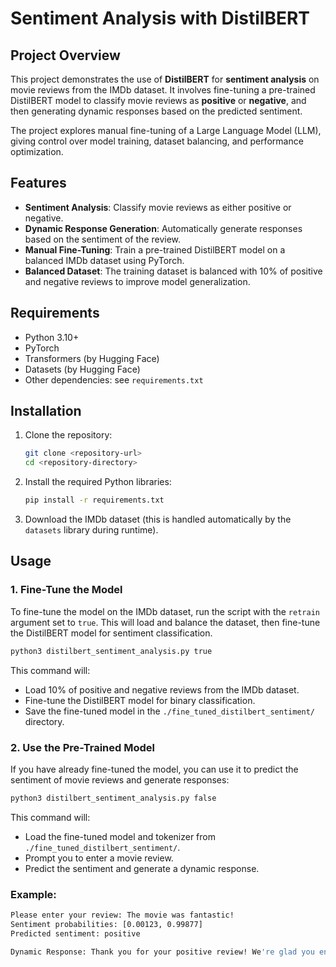 # Sentiment Analysis with DistilBERT

## Project Overview

This project demonstrates the use of **DistilBERT** for **sentiment analysis** on movie reviews from the IMDb dataset. It involves fine-tuning a pre-trained DistilBERT model to classify movie reviews as **positive** or **negative**, and then generating dynamic responses based on the predicted sentiment.

The project explores manual fine-tuning of a Large Language Model (LLM), giving control over model training, dataset balancing, and performance optimization.

## Features

- **Sentiment Analysis**: Classify movie reviews as either positive or negative.
- **Dynamic Response Generation**: Automatically generate responses based on the sentiment of the review.
- **Manual Fine-Tuning**: Train a pre-trained DistilBERT model on a balanced IMDb dataset using PyTorch.
- **Balanced Dataset**: The training dataset is balanced with 10% of positive and negative reviews to improve model generalization.

## Requirements

- Python 3.10+
- PyTorch
- Transformers (by Hugging Face)
- Datasets (by Hugging Face)
- Other dependencies: see `requirements.txt`

## Installation

1. Clone the repository:
   ```bash
   git clone <repository-url>
   cd <repository-directory>
   ```

2. Install the required Python libraries:
   ```bash
   pip install -r requirements.txt
   ```

3. Download the IMDb dataset (this is handled automatically by the `datasets` library during runtime).

## Usage

### 1. Fine-Tune the Model

To fine-tune the model on the IMDb dataset, run the script with the `retrain` argument set to `true`. This will load and balance the dataset, then fine-tune the DistilBERT model for sentiment classification.

```bash
python3 distilbert_sentiment_analysis.py true
```

This command will:
- Load 10% of positive and negative reviews from the IMDb dataset.
- Fine-tune the DistilBERT model for binary classification.
- Save the fine-tuned model in the `./fine_tuned_distilbert_sentiment/` directory.

### 2. Use the Pre-Trained Model

If you have already fine-tuned the model, you can use it to predict the sentiment of movie reviews and generate responses:

```bash
python3 distilbert_sentiment_analysis.py false
```

This command will:
- Load the fine-tuned model and tokenizer from `./fine_tuned_distilbert_sentiment/`.
- Prompt you to enter a movie review.
- Predict the sentiment and generate a dynamic response.

### Example:

```bash
Please enter your review: The movie was fantastic!
Sentiment probabilities: [0.00123, 0.99877]
Predicted sentiment: positive

Dynamic Response: Thank you for your positive review! We're glad you enjoyed the movie: 'The movie was fantastic!'
```
